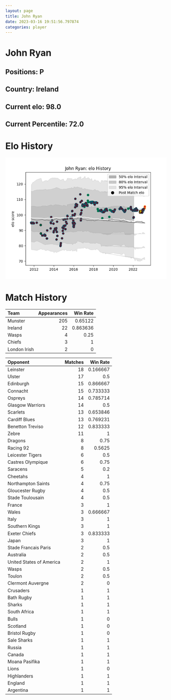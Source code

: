 ```yaml
---  
layout: page  
title: John Ryan  
date: 2023-03-16 19:51:56.797874  
categories: player  
---
```

# John Ryan

## Positions: P

## Country: Ireland

## Current elo: 98.0

## Current Percentile: 72.0

# Elo History


![elo history](history_JohnRyan.png)
# Match History


| Team         |   Appearances |   Win Rate |
|:-------------|--------------:|-----------:|
| Munster      |           205 |   0.65122  |
| Ireland      |            22 |   0.863636 |
| Wasps        |             4 |   0.25     |
| Chiefs       |             3 |   1        |
| London Irish |             2 |   0        |

| Opponent                 |   Matches |   Win Rate |
|:-------------------------|----------:|-----------:|
| Leinster                 |        18 |   0.166667 |
| Ulster                   |        17 |   0.5      |
| Edinburgh                |        15 |   0.866667 |
| Connacht                 |        15 |   0.733333 |
| Ospreys                  |        14 |   0.785714 |
| Glasgow Warriors         |        14 |   0.5      |
| Scarlets                 |        13 |   0.653846 |
| Cardiff Blues            |        13 |   0.769231 |
| Benetton Treviso         |        12 |   0.833333 |
| Zebre                    |        11 |   1        |
| Dragons                  |         8 |   0.75     |
| Racing 92                |         8 |   0.5625   |
| Leicester Tigers         |         6 |   0.5      |
| Castres Olympique        |         6 |   0.75     |
| Saracens                 |         5 |   0.2      |
| Cheetahs                 |         4 |   1        |
| Northampton Saints       |         4 |   0.75     |
| Gloucester Rugby         |         4 |   0.5      |
| Stade Toulousain         |         4 |   0.5      |
| France                   |         3 |   1        |
| Wales                    |         3 |   0.666667 |
| Italy                    |         3 |   1        |
| Southern Kings           |         3 |   1        |
| Exeter Chiefs            |         3 |   0.833333 |
| Japan                    |         3 |   1        |
| Stade Francais Paris     |         2 |   0.5      |
| Australia                |         2 |   0.5      |
| United States of America |         2 |   1        |
| Wasps                    |         2 |   0.5      |
| Toulon                   |         2 |   0.5      |
| Clermont Auvergne        |         2 |   0        |
| Crusaders                |         1 |   1        |
| Bath Rugby               |         1 |   1        |
| Sharks                   |         1 |   1        |
| South Africa             |         1 |   1        |
| Bulls                    |         1 |   0        |
| Scotland                 |         1 |   0        |
| Bristol Rugby            |         1 |   0        |
| Sale Sharks              |         1 |   1        |
| Russia                   |         1 |   1        |
| Canada                   |         1 |   1        |
| Moana Pasifika           |         1 |   1        |
| Lions                    |         1 |   0        |
| Highlanders              |         1 |   1        |
| England                  |         1 |   1        |
| Argentina                |         1 |   1        |